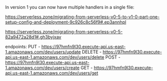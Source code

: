 In version 1 you can now have multiple handlers in a single file:

https://serverless.zone/migrating-from-serverless-v0-5-to-v1-0-part-one-setup-config-and-deployment-9c926c8c56f9#.ep3annhpl

https://serverless.zone/migrating-from-serverless-v0-5-82a9472a28d1#.gh3byjxav

endpoints:
  PUT - https://97hmfn9l30.execute-api.us-east-1.amazonaws.com/dev/users/update
  DELETE - https://97hmfn9l30.execute-api.us-east-1.amazonaws.com/dev/users/delete
  POST - https://97hmfn9l30.execute-api.us-east-1.amazonaws.com/dev/users/create
  GET - https://97hmfn9l30.execute-api.us-east-1.amazonaws.com/dev/users/get
